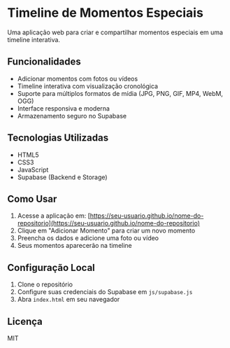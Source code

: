 # Timeline de Momentos Especiais

Uma aplicação web para criar e compartilhar momentos especiais em uma timeline interativa.

## Funcionalidades

- Adicionar momentos com fotos ou vídeos
- Timeline interativa com visualização cronológica
- Suporte para múltiplos formatos de mídia (JPG, PNG, GIF, MP4, WebM, OGG)
- Interface responsiva e moderna
- Armazenamento seguro no Supabase

## Tecnologias Utilizadas

- HTML5
- CSS3
- JavaScript
- Supabase (Backend e Storage)

## Como Usar

1. Acesse a aplicação em: [https://seu-usuario.github.io/nome-do-repositorio](https://seu-usuario.github.io/nome-do-repositorio)
2. Clique em "Adicionar Momento" para criar um novo momento
3. Preencha os dados e adicione uma foto ou vídeo
4. Seus momentos aparecerão na timeline

## Configuração Local

1. Clone o repositório
2. Configure suas credenciais do Supabase em `js/supabase.js`
3. Abra `index.html` em seu navegador

## Licença

MIT 